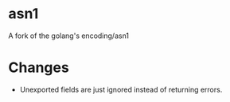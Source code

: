 # asn1
A fork of the golang's encoding/asn1

# Changes

  * Unexported fields are just ignored instead of returning errors.
